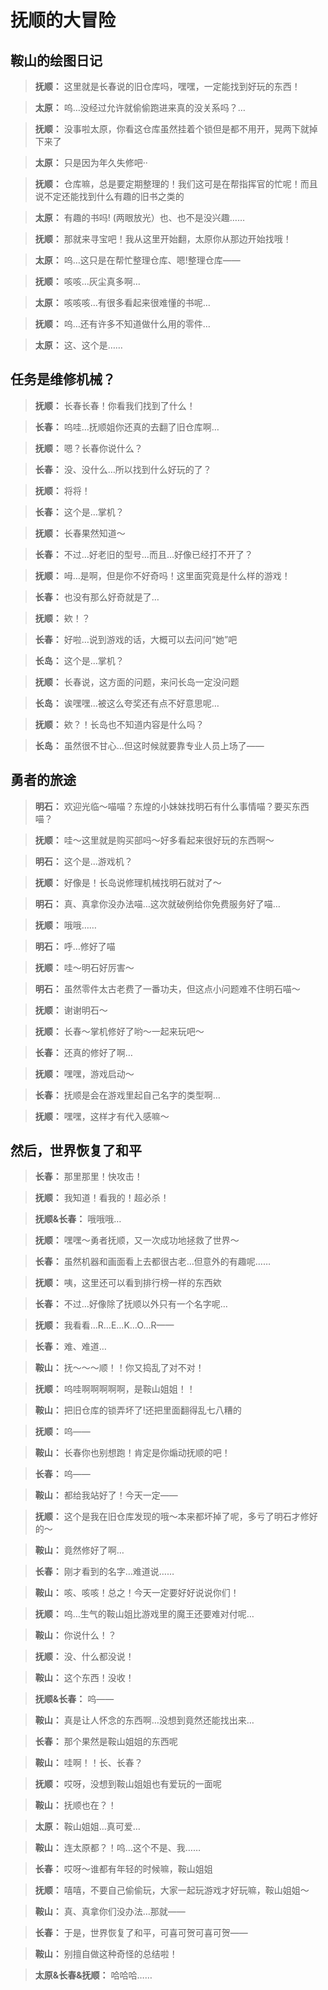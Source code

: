# 抚顺的大冒险

## 鞍山的绘图日记

> **抚顺：**
> 这里就是长春说的旧仓库吗，嘿嘿，一定能找到好玩的东西！

> **太原：**
> 呜…没经过允许就偷偷跑进来真的没关系吗？…

> **抚顺：**
> 没事啦太原，你看这仓库虽然挂着个锁但是都不用开，晃两下就掉下来了

> **太原：**
> 只是因为年久失修吧··

> **抚顺：**
> 仓库嘛，总是要定期整理的！我们这可是在帮指挥官的忙呢！而且说不定还能找到什么有趣的旧书之类的

> **太原：**
> 有趣的书吗! (两眼放光）也、也不是没兴趣……

> **抚顺：**
> 那就来寻宝吧！我从这里开始翻，太原你从那边开始找哦！

> **太原：**
> 呜…这只是在帮忙整理仓库、嗯!整理仓库——

> **抚顺：**
> 咳咳…灰尘真多啊…

> **太原：**
> 咳咳咳…有很多看起来很难懂的书呢…

> **抚顺：**
> 呜…还有许多不知道做什么用的零件…

> **太原：**
> 这、这个是……

## 任务是维修机械？

> **抚顺：**
> 长春长春！你看我们找到了什么！

> **长春：**
> 呜哇…抚顺姐你还真的去翻了旧仓库啊…

> **抚顺：**
> 嗯？长春你说什么？

> **长春：**
> 没、没什么…所以找到什么好玩的了？

> **抚顺：**
> 将将！

> **长春：**
> 这个是…掌机？

> **抚顺：**
> 长春果然知道～

> **长春：**
> 不过…好老旧的型号…而且…好像已经打不开了？

> **抚顺：**
> 呣…是啊，但是你不好奇吗！这里面究竟是什么样的游戏！

> **长春：**
> 也没有那么好奇就是了…

> **抚顺：**
> 欸！？

> **长春：**
> 好啦…说到游戏的话，大概可以去问问“她”吧

> **长岛：**
> 这个是…掌机？

> **抚顺：**
> 长春说，这方面的问题，来问长岛一定没问题

> **长岛：**
> 诶嘿嘿…被这么夸奖还有点不好意思呢…

> **抚顺：**
> 欸？！长岛也不知道内容是什么吗？

> **长岛：**
> 虽然很不甘心…但这时候就要靠专业人员上场了——

## 勇者的旅途

> **明石：**
> 欢迎光临～喵喵？东煌的小妹妹找明石有什么事情喵？要买东西喵？

> **抚顺：**
> 哇～这里就是购买部吗～好多看起来很好玩的东西啊～

> **明石：**
> 这个是…游戏机？

> **抚顺：**
> 好像是！长岛说修理机械找明石就对了～

> **明石：**
> 真、真拿你没办法喵…这次就破例给你免费服务好了喵…

> **抚顺：**
> 哦哦……

> **明石：**
> 呼…修好了喵

> **抚顺：**
> 哇～明石好厉害～

> **明石：**
> 虽然零件太古老费了一番功夫，但这点小问题难不住明石喵～

> **抚顺：**
> 谢谢明石～

> **抚顺：**
> 长春～掌机修好了哟～一起来玩吧～

> **长春：**
> 还真的修好了啊…

> **抚顺：**
> 嘿嘿，游戏启动～

> **长春：**
> 抚顺是会在游戏里起自己名字的类型啊…

> **抚顺：**
> 嘿嘿，这样才有代入感嘛～

## 然后，世界恢复了和平

> **长春：**
> 那里那里！快攻击！

> **抚顺：**
> 我知道！看我的！超必杀！

> **抚顺&长春：**
> 哦哦哦…

> **抚顺：**
> 嘿嘿～勇者抚顺，又一次成功地拯救了世界～

> **长春：**
> 虽然机器和画面看上去都很古老…但意外的有趣呢……

> **抚顺：**
> 咦，这里还可以看到排行榜一样的东西欸

> **长春：**
> 不过…好像除了抚顺以外只有一个名字呢…

> **抚顺：**
> 我看看…R…E…K…O…R——

> **长春：**
> 难、难道…

> **鞍山：**
> 抚～～～顺！！你又捣乱了对不对！

> **抚顺：**
> 呜哇啊啊啊啊啊，是鞍山姐姐！！

> **鞍山：**
> 把旧仓库的锁弄坏了!还把里面翻得乱七八糟的

> **抚顺：**
> 呜——

> **鞍山：**
> 长春你也别想跑！肯定是你煽动抚顺的吧！

> **长春：**
> 呜——

> **鞍山：**
> 都给我站好了！今天一定——

> **抚顺：**
> 这个是我在旧仓库发现的哦～本来都坏掉了呢，多亏了明石才修好的～

> **鞍山：**
> 竟然修好了啊…

> **长春：**
> 刚才看到的名字…难道说……

> **鞍山：**
> 咳、咳咳！总之！今天一定要好好说说你们！

> **抚顺：**
> 呜…生气的鞍山姐比游戏里的魔王还要难对付呢…

> **鞍山：**
> 你说什么！？

> **抚顺：**
> 没、什么都没说！

> **鞍山：**
> 这个东西！没收！

> **抚顺&长春：**
> 呜——

> **鞍山：**
> 真是让人怀念的东西啊…没想到竟然还能找出来…

> **长春：**
> 那个果然是鞍山姐姐的东西呢

> **鞍山：**
> 哇啊！！长、长春？

> **抚顺：**
> 哎呀，没想到鞍山姐姐也有爱玩的一面呢

> **鞍山：**
> 抚顺也在？！

> **太原：**
> 鞍山姐姐…真可爱…

> **鞍山：**
> 连太原都？！呜…这个不是、我……

> **长春：**
> 哎呀～谁都有年轻的时候嘛，鞍山姐姐

> **抚顺：**
> 嘻嘻，不要自己偷偷玩，大家一起玩游戏才好玩嘛，鞍山姐姐～

> **鞍山：**
> 真、真拿你们没办法…那就——

> **长春：**
> 于是，世界恢复了和平，可喜可贺可喜可贺——

> **鞍山：**
> 别擅自做这种奇怪的总结啦！

> **太原&长春&抚顺：**
> 哈哈哈……

